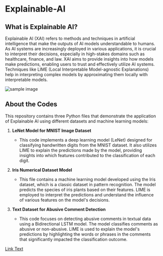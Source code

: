 # Explainable-AI

## What is Explainable AI?

Explainable AI (XAI) refers to methods and techniques in artificial intelligence that make the outputs of AI models understandable to humans. As AI systems are increasingly deployed in various applications, it is crucial to interpret their decisions, especially in high-stakes domains such as healthcare, finance, and law. XAI aims to provide insights into how models make predictions, enabling users to trust and effectively utilize AI systems. Techniques like LIME (Local Interpretable Model-agnostic Explanations) help in interpreting complex models by approximating them locally with interpretable models.

 ![sample image]( [https://github.com/Adhi-Git-hub/Neural-Style-Transfer/blob/main/TensorFlow%20Hub%20Model-1.jpg](https://github.com/Adhi-Git-hub/Explainable-AI/blob/main/Screenshot%202024-09-16%20233755.png))

## About the Codes

This repository contains three Python files that demonstrate the application of Explainable AI using different datasets and machine learning models:

1. **LeNet Model for MNIST Image Dataset**
   - This code implements a deep learning model (LeNet) designed for classifying handwritten digits from the MNIST dataset. It also utilizes LIME to explain the predictions made by the model, providing insights into which features contributed to the classification of each digit.

2. **Iris Numerical Dataset Model**
   - This file contains a machine learning model developed using the Iris dataset, which is a classic dataset in pattern recognition. The model predicts the species of iris plants based on their features. LIME is employed to interpret the predictions and understand the influence of various features on the model's decisions.

3. **Text Dataset for Abusive Comment Detection**
   - This code focuses on detecting abusive comments in textual data using a Bidirectional LSTM model. The model classifies comments as abusive or non-abusive. LIME is used to explain the model's predictions by highlighting the words or phrases in the comments that significantly impacted the classification outcome.


[Link Text]([relative/path/to/your/file.pdf](https://github.com/Adhi-Git-hub/Explainable-AI/blob/main/Explainable%20AI.pdf))

